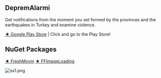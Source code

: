 ## DepremAlarmi
Get notifications from the moment you set formed by the provinces and the earthquakes in Turkey and examine violence.  

[★ Google Play Store](https://play.google.com/store/apps/details?id=f8.earthquake&amp;hl=tr) | Click and go to the Play Store!

## NuGet Packages

[★ FreshMvvm](https://github.com/rid00z/FreshMvvm) 
[★ FFImageLoading](https://github.com/luberda-molinet/FFImageLoading) 

![ss1.png](https://i.hizliresim.com/1IcFvo.png) 
